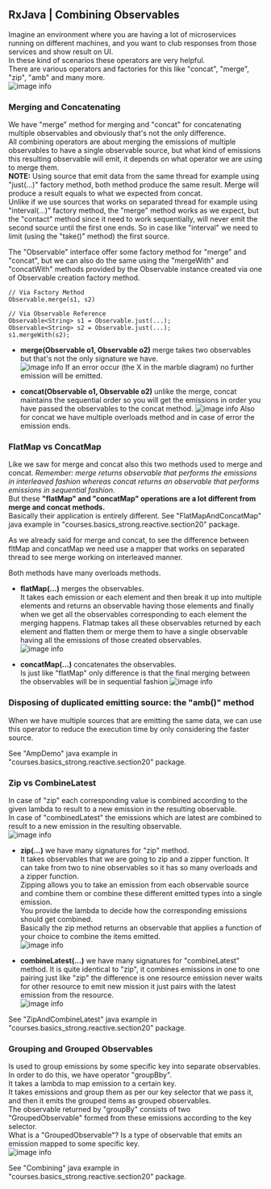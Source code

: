 ## RxJava | Combining Observables
Imagine an environment where you are having a lot of microservices running on different machines, and you want to club responses from those services and show result on UI.  
In these kind of scenarios these operators are very helpful.  
There are various operators and factories for this like "concat", "merge", "zip", "amb" and many more.  
![image info](./imgs/Schermata_20240906_121701.png "Combining Observables")

### Merging and Concatenating
We have "merge" method for merging and "concat" for concatenating multiple observables and obviously that's not the only difference.  
All combining operators are about merging the emissions of multiple observables to have a single observable source, but what kind of emissions this resulting observable will emit, it depends on what operator we are using to merge them.  
**NOTE:** Using source that emit data from the same thread for example using "just(...)" factory method, both method produce the same result. Merge will produce a result equals to what we expected from concat.  
Unlike if we use sources that works on separated thread for example using "interval(...)" factory method, the "merge" method works as we expect, but the "contact" method since it need to work sequentially, will never emit the second source until the first one ends. So in case like "interval" we need to limit (using the "take()" method) the first source.

The "Observable" interface offer some factory method for "merge" and "concat", but we can also do the same using the "mergeWith" and "concatWith" methods provided by the Observable instance created via one of Observable creation factory method.

    // Via Factory Method
    Observable.merge(s1, s2)

    // Via Observable Reference
    Observable<String> s1 = Observable.just(...);
    Observable<String> s2 = Observable.just(...);
    s1.mergeWith(s2);

- **merge(Observable o1, Observable o2)** merge takes two observables but that's not the only signature we have.  
  ![image info](./imgs/Schermata_20240906_122808.png "Merge")
  If an error occur (the X in the marble diagram) no further emission will be emitted.

- **concat(Observable o1, Observable o2)** unlike the merge, concat maintains the sequential order so you will get the emissions in order you have passed the observables to the concat method.
  ![image info](./imgs/Schermata_20240906_123216.png "Concat")
  Also for concat we have multiple overloads method and in case of error the emission ends.

### FlatMap vs ConcatMap
Like we saw for merge and concat also this two methods used to merge and concat.
*Remember: merge returns observable that performs the emissions in interleaved fashion whereas concat returns an observable that performs emissions in sequential fashion.*  
But these **"flatMap" and "concatMap" operations are a lot different from merge and concat methods.**  
Basically their application is entirely different.
See "FlatMapAndConcatMap" java example in "courses.basics_strong.reactive.section20" package. 

As we already said for merge and concat, to see the difference between fltMap and concatMap we need use a mapper that works on separated thread to see merge working on interleaved manner.

Both methods have many overloads methods.

- **flatMap(...)** merges the observables.  
  It takes each emission or each element and then break it up into multiple elements and returns an observable having those elements and finally when we get all the observables corresponding to each element the merging happens.
  Flatmap takes all these observables returned by each element and flatten them or merge them to have a single observable having all the emissions of those created observables.  
  ![image info](./imgs/Schermata_20240906_152048.png "FlatMap")

- **concatMap(...)** concatenates the observables.  
  Is just like "flatMap" only difference is that the final merging between the observables will be in sequential fashion
  ![image info](./imgs/Schermata_20240906_152329.png "ConcatMap")

### Disposing of duplicated emitting source: the "amb()" method
When we have multiple sources that are emitting the same data, we can use this operator to reduce the execution time by only considering the faster source.  

See "AmpDemo" java example in "courses.basics_strong.reactive.section20" package.

### Zip vs CombineLatest
In case of "zip" each corresponding value is combined according to the given lambda to result to a new emission in the resulting observable.  
In case of "combinedLatest" the emissions which are latest are combined to result to a new emission in the resulting observable.  
![image info](./imgs/Schermata_20240909_101902.png "Zip vs CombineLatest")

- **zip(...)** we have many signatures for "zip" method.  
  It takes observables that we are going to zip and a zipper function. It can take from two to nine observables so it has so many overloads and a zipper function.  
  Zipping allows you to take an emission from each observable source and combine them or combine these different emitted types into a single emission.  
  You provide the lambda to decide how the corresponding emissions should get combined.  
  Basically the zip method returns an observable that applies a function of your choice to combine the items emitted.  
  ![image info](./imgs/Schermata_20240909_100220.png "Zip")

- **combineLatest(...)**  we have many signatures for "combineLatest" method.
  It is quite identical to "zip", it combines emissions in one to one pairing just like "zip" the difference is one resource emission never waits for other resource to emit new mission it just pairs with the latest emission from the resource.  
  ![image info](./imgs/Schermata_20240909_100743.png "CombineLatest")

See "ZipAndCombineLatest" java example in "courses.basics_strong.reactive.section20" package.

### Grouping and Grouped Observables
Is used to group emissions by some specific key into separate observables. In order to do this, we have operator "groupBby".  
It takes a lambda to map emission to a certain key.  
It takes emissions  and group them as per our key selector that we pass it, and then it emits the grouped items as grouped observables.  
The observable returned by "groupBy" consists of two "GroupedObservable" formed from these emissions according to the key selector.  
What is a "GroupedObservable"? Is a type of observable that emits an emission mapped to some specific key.  
![image info](./imgs/Schermata_20240909_162325.png "CombineLatest")

See "Combining" java example in "courses.basics_strong.reactive.section20" package.